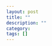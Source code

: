 ```yaml
---
layout: post
title: ""
description: ""
category: 
tags: []
---
```

<!-- Title -->
<h2></h2>
<!-- First paragraph -->
<p></p>